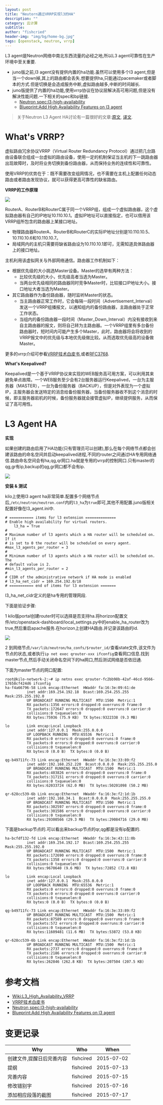 ```yaml
---
layout: post
title: "Neutorn通过VRRP实现l3的HA"
description: ""
category: 云计算
subtitle:
author: "fishcried"
header-img: "img/bg/home-bg.jpg"
tags: [openstack, neutron, vrrp]
---
```


L3 agent是Neutron网络中南北东西流量的必经之地,所以L3 agent可靠性在生产环境中至关重要.

- juno版之前,l3 agent没有提供内置的ha功能.虽然可以使用多个l3 agent,但是当一个down掉,其上的路由都会丢失.想要提供ha,只能通过pacemaker或者脚本的方式.但是切换是会造成服务中断,虚拟路由越多,中断的时间越长.
- juno版提供了内置的ha功能,使用vrrp协议在协议层解决高可用问题,但是没有解决性能问题.一下相关的spec和bp链接.
  - [Neutron spec:l3-high-availability](http://specs.openstack.org/openstack/neutron-specs/specs/juno/l3-high-availability.html)
  - [Blueprint:Add High Availability Features on l3 agent ](https://blueprints.launchpad.net/neutron/+spec/l3-high-availability)

> 关于Neutron L3 Agent HA讨论有一篇很好的文章:[原文](http://assafmuller.com/2014/08/16/layer-3-high-availability/), [译文](http://blog.csdn.net/matt_mao/article/details/38676873).

# What's VRRP?

虚拟路由冗余协议VRRP（Virtual Router Redundancy Protocol）通过把几台路由设备联合组成一台虚拟的路由设备，使用一定的机制保证当主机的下一跳路由器出现故障时，及时将业务切换到备份路由器，从而保持业务的连续性和可靠性。


使用VRRP的优势在于：既不需要改变组网情况，也不需要在主机上配置任何动态路由或者路由发现协议，就可以获得更高可靠性的缺省路由。

**VRRP的工作原理**

![](/img/vrrp01.png)

RouterA、RouterB和RouterC属于同一个VRRP组，组成一个虚拟路由器，这个虚拟路由器有自己的IP地址10.110.10.1。虚拟IP地址可以直接指定，也可以借用该VRRP组所包含的路由器上某接口地址。

- 物理路由器RouterA、RouterB和RouterC的实际IP地址分别是10.110.10.5、10.110.10.6和10.110.10.7。
- 局域网内的主机只需要将缺省路由设为10.110.10.1即可，无需知道具体路由器上的接口地址。

主机利用该虚拟网关与外部网络通信。路由器工作机制如下：

- 根据优先级的大小挑选Master设备。Master的选举有两种方法：
  - 比较优先级的大小，优先级高者当选为Master。
  - 当两台优先级相同的路由器同时竞争Master时，比较接口IP地址大小。接口地址大者当选为Master。
- 其它路由器作为备份路由器，随时监听Master的状态。
  - 当主路由器正常工作时，它会每隔一段时间（Advertisement_Interval）发送一个VRRP组播报文，以通知组内的备份路由器，主路由器处于正常工作状态。
  - 当组内的备份路由器一段时间（Master_Down_Interval）内没有接收到来自主路由器的报文，则将自己转为主路由器。一个VRRP组里有多台备份路由器时，短时间内可能产生多个Master，此时，路由器将会将收到的VRRP报文中的优先级与本地优先级做比较。从而选取优先级高的设备做Master。


更多的vrrp介绍可参看[VRRP技术白皮书](http://www.h3c.com.cn/Products___Technology/Technology/Dependability/Other_technology/Technology_book/200802/335873_30003_0.htm),或者[RFC3768](http://tools.ietf.org/html/rfc3768).

**What's Keepalived?**

Keepalived是一个基于VRRP协议来实现的WEB服务高可用方案，可以利用其来避免单点故障。一个WEB服务至少会有2台服务器运行Keepalived，一台为主服务器（MASTER），一台为备份服务器（BACKUP），但是对外表现为一个虚拟IP，主服务器会发送特定的消息给备份服务器，当备份服务器收不到这个消息的时候，即主服务器宕机的时候，备份服务器就会接管虚拟IP，继续提供服务，从而保证了高可用性。


# L3 Agent HA

**实现**

如果创建的路由启用了HA功能(只有管理员可以创建),那么在每个网络节点都会创建该路由的命名空间并启动keepalived进程,不同的router之间通过HA专用网络通信.路由命名空间会有ha,qg,qr网口.ha就是专用的vrrp的控制网口.只有master的qg,gr有ip,backup的qg,gr网口都不会有ip.

![](/img/l3_agent_vrrp.png)

**安装 & 测试**

kilo上使用l3 agent ha非常简单.配置多个网络节点后,`/etc/neutron/neutron.conf`内的`l3_ha`为`true`即可,其他不用配置.juno版相关配置好像在l3_agent.ini中.

    # =========== items for l3 extension ==============
    # Enable high availability for virtual routers.
        l3_ha = True
    #
    # Maximum number of l3 agents which a HA router will be scheduled on. If it
    # is set to 0 the router will be scheduled on every agent.
    #max_l3_agents_per_router = 3
    #
    # Minimum number of l3 agents which a HA router will be scheduled on. The
    # default value is 2.
    #min_l3_agents_per_router = 2
    #
    # CIDR of the administrative network if HA mode is enabled
    # l3_ha_net_cidr = 169.254.192.0/18
    # =========== end of items for l3 extension =======

l3_ha_net_cidr定义的是ha专用的管理网段.

下面是验证步骤:

1 kilo版portal创建router时可以选择是否支持ha.将horizon配置文件/etc/openstack-dashboard/local_settings.py中的enable_ha_router改为true,然后重启apache服务.在horizon上创建HA路由.并记录该路由的id.

![](/img/vrrp02.png)

2 到网络节点`/var/lib/neutron/ha_confs/$router_id/`查看state文件,该文件为节点的状态,或者执行`ip net exec qrouter-xxx ifconfig`查看网口信息.找到master节点,然后手动关闭命名空间下的ha网口,然后测试网络是否依旧通.

下面为master节点的网口配置:

    root@kilo-network-2:~# ip netns exec qrouter-fc2bb98b-42af-46cd-9566-17658cf424d6 ifconfig
    ha-f4a66796-58 Link encap:Ethernet  HWaddr fa:16:3e:09:61:de
              inet addr:169.254.192.18  Bcast:169.254.255.255  Mask:255.255.192.0
              UP BROADCAST RUNNING MULTICAST  MTU:1500  Metric:1
              RX packets:1356 errors:0 dropped:0 overruns:0 frame:0
              TX packets:172647 errors:0 dropped:0 overruns:0 carrier:0
              collisions:0 txqueuelen:0
              RX bytes:75936 (75.9 KB)  TX bytes:9322338 (9.3 MB)

    lo        Link encap:Local Loopback
              inet addr:127.0.0.1  Mask:255.0.0.0
              UP LOOPBACK RUNNING  MTU:65536  Metric:1
              RX packets:0 errors:0 dropped:0 overruns:0 frame:0
              TX packets:0 errors:0 dropped:0 overruns:0 carrier:0
              collisions:0 txqueuelen:0
              RX bytes:0 (0.0 B)  TX bytes:0 (0.0 B)

    qg-b49711fc-73 Link encap:Ethernet  HWaddr fa:16:3e:33:89:f2
              inet addr:192.168.252.220  Bcast:0.0.0.0  Mask:255.255.255.0
              UP BROADCAST RUNNING MULTICAST  MTU:1500  Metric:1
              RX packets:403826 errors:0 dropped:0 overruns:0 frame:0
              TX packets:317151 errors:0 dropped:0 overruns:0 carrier:0
              collisions:0 txqueuelen:0
              RX bytes:62033724 (62.0 MB)  TX bytes:50201098 (50.2 MB)

    qr-628cc539-6b Link encap:Ethernet  HWaddr fa:16:3e:f2:1d:1b
              inet addr:192.168.34.1  Bcast:0.0.0.0  Mask:255.255.255.0
              UP BROADCAST RUNNING MULTICAST  MTU:1500  Metric:1
              RX packets:302597 errors:0 dropped:0 overruns:0 frame:0
              TX packets:301586 errors:0 dropped:0 overruns:0 carrier:0
              collisions:0 txqueuelen:0
              RX bytes:29300566 (29.3 MB)  TX bytes:29084716 (29.0 MB)


下面是backup节点的.可以看出来backup节点的qr,qg都是没有ip配置的.

    ha-bcfdf132-fd Link encap:Ethernet  HWaddr fa:16:3e:43:11:0b
              inet addr:169.254.192.17  Bcast:169.254.255.255  Mask:255.255.192.0
              UP BROADCAST RUNNING MULTICAST  MTU:1500  Metric:1
              RX packets:172690 errors:0 dropped:0 overruns:0 frame:0
              TX packets:1358 errors:0 dropped:0 overruns:0 carrier:0
              collisions:0 txqueuelen:0
              RX bytes:9670640 (9.6 MB)  TX bytes:72852 (72.8 KB)

    lo        Link encap:Local Loopback
              inet addr:127.0.0.1  Mask:255.0.0.0
              UP LOOPBACK RUNNING  MTU:65536  Metric:1
              RX packets:0 errors:0 dropped:0 overruns:0 frame:0
              TX packets:0 errors:0 dropped:0 overruns:0 carrier:0
              collisions:0 txqueuelen:0
              RX bytes:0 (0.0 B)  TX bytes:0 (0.0 B)

    qg-b49711fc-73 Link encap:Ethernet  HWaddr fa:16:3e:33:89:f2
              UP BROADCAST RUNNING MULTICAST  MTU:1500  Metric:1
              RX packets:87589 errors:0 dropped:0 overruns:0 frame:0
              TX packets:572 errors:0 dropped:0 overruns:0 carrier:0
              collisions:0 txqueuelen:0
              RX bytes:11609481 (11.6 MB)  TX bytes:53872 (53.8 KB)

    qr-628cc539-6b Link encap:Ethernet  HWaddr fa:16:3e:f2:1d:1b
              UP BROADCAST RUNNING MULTICAST  MTU:1500  Metric:1
              RX packets:2737 errors:0 dropped:0 overruns:0 frame:0
              TX packets:2186 errors:0 dropped:0 overruns:0 carrier:0
              collisions:0 txqueuelen:0
              RX bytes:262846 (262.8 KB)  TX bytes:207504 (207.5 KB)

# 参考文档

- [Wiki:L3_High_Availability_VRRP](https://wiki.openstack.org/wiki/Neutron/L3_High_Availability_VRRP)
- [VRRP技术白皮书](http://www.h3c.com.cn/Products___Technology/Technology/Dependability/Other_technology/Technology_book/200802/335873_30003_0.htm)
- [Neutron spec:l3-high-availability](http://specs.openstack.org/openstack/neutron-specs/specs/juno/l3-high-availability.html)
- [Blueprint:Add High Availability Features on l3 agent ](https://blueprints.launchpad.net/neutron/+spec/l3-high-availability)

# 变更记录

|Why | Who | When |
|----|-----|------|
|创建文件,提醒日后完善内容|fishcired|2015-07-02 |
|提纲 | fishcired|2015-07-13|
|完善内容 | fishcired|2015-07-15 |
|修改错别字 | fishcired|2015-07-16  |
|添加相应段落的截图 | fishcired|2015-07-17 |
